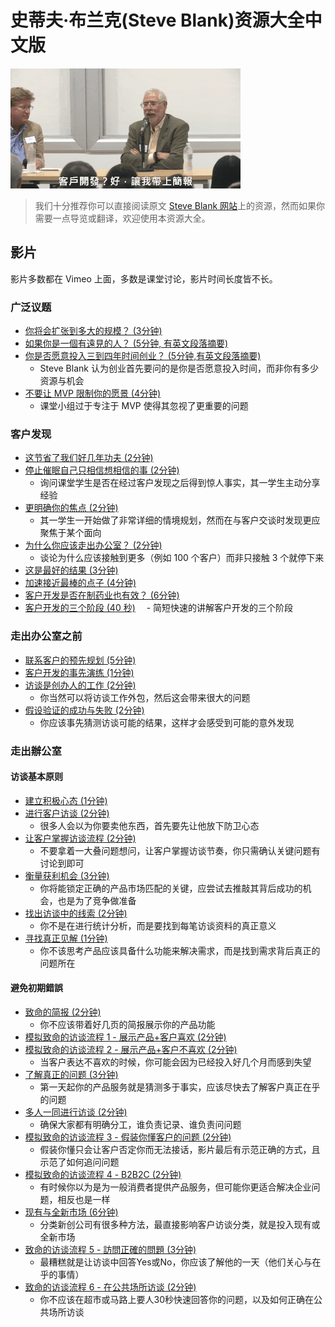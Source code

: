 # 史蒂夫·布兰克(Steve Blank)资源大全中文版

![于布朗大学演讲撷取内容与简单对白](funny-steve-blank.gif)

> 我们十分推荐你可以直接阅读原文 [Steve Blank 网站](https://steveblank.com/)上的资源，然而如果你需要一点导览或翻译，欢迎使用本资源大全。

## 影片

影片多数都在 Vimeo 上面，多数是课堂讨论，影片时间长度皆不长。

### 广泛议题

- [你将会扩张到多大的规模？ (3分钟)](https://vimeo.com/groups/190717/videos/68458085)
- [如果你是一個有遠見的人？ (5分钟, 有英文段落摘要)](https://vimeo.com/groups/213077/videos/78513699)
- [你是否愿意投入三到四年时间创业？ (5分钟,有英文段落摘要)](https://vimeo.com/groups/213077/videos/81260482)
	- Steve Blank 认为创业首先要问的是你是否愿意投入时间，而非你有多少资源与机会
- [不要让 MVP 限制你的愿景 (4分钟)](https://vimeo.com/groups/190717/videos/68475350)
	- 课堂小组过于专注于 MVP 使得其忽视了更重要的问题

### 客户发现

- [这节省了我们好几年功夫 (2分钟)](https://vimeo.com/groups/213077/videos/76660776)
- [停止催眠自己只相信想相信的事 (2分钟)](https://vimeo.com/groups/213077/videos/79544174)
    - 询问课堂学生是否在经过客户发现之后得到惊人事实，其一学生主动分享经验
- [更明确你的焦点 (2分钟)](https://vimeo.com/groups/213077/videos/79544140)
	- 其一学生一开始做了非常详细的情境规划，然而在与客户交谈时发现更应聚焦于某个面向
- [为什么你应该走出办公室？ (2分钟)](https://vimeo.com/groups/213077/videos/79755368)
	- 谈论为什么应该接触到更多（例如 100 个客户）而非只接触 3 个就停下来
- [这是最好的结果 (3分钟)](https://vimeo.com/groups/213077/videos/79764479)
- [加速接近最棒的点子 (4分钟)](https://vimeo.com/groups/213077/videos/81146693)
- [客户开发是否在制药业也有效？ (6分钟)](https://vimeo.com/groups/213077/videos/80568718)
- [客户开发的三个阶段 (40 秒)](https://vimeo.com/groups/204136/videos/87303495)
    　- 简短快速的讲解客户开发的三个阶段

### 走出办公室之前

- [联系客户的预先规划 (5分钟)](https://vimeo.com/groups/204136/videos/87303446)
- [客户开发的事先演练 (1分钟)](https://vimeo.com/groups/204136/videos/87302981)
- [访谈是创办人的工作 (2分钟)](https://vimeo.com/groups/204136/videos/87302891)
	- 你当然可以将访谈工作外包，然后这会带来很大的问题
- [假设验证的成功与失败 (2分钟)](https://vimeo.com/groups/204136/videos/87302754)
	- 你应该事先猜测访谈可能的结果，这样才会感受到可能的意外发现

### 走出辦公室

#### 访谈基本原则

- [建立积极心态 (1分钟)](https://vimeo.com/groups/204136/videos/87302631)
- [进行客户访谈 (2分钟)](https://vimeo.com/groups/204136/videos/87302479)
    - 很多人会以为你要卖他东西，首先要先让他放下防卫心态
- [让客户掌握访谈流程 (2分钟)](https://vimeo.com/groups/204136/videos/87302329)
    - 不要拿着一大叠问题想问，让客户掌握访谈节奏，你只需确认关键问题有讨论到即可
- [衡量获利机会 (3分钟)](https://vimeo.com/groups/204136/videos/87302172)
    - 你将能锁定正确的产品市场匹配的关键，应尝试去推敲其背后成功的机会，也是为了竞争做准备
- [找出访谈中的线索 (2分钟)](https://vimeo.com/groups/204136/videos/87301903)
    - 你不是在进行统计分析，而是要找到每笔访谈资料的真正意义
- [寻找真正见解 (1分钟)](https://vimeo.com/groups/204136/videos/87301695)
    - 你不该思考产品应该具备什么功能来解决需求，而是找到需求背后真正的问题所在

#### 避免初期錯誤

- [致命的简报 (2分钟)](https://vimeo.com/groups/204136/videos/76171146)
    - 你不应该带着好几页的简报展示你的产品功能
- [模拟致命的访谈流程 1 - 展示产品+客户喜欢 (2分钟)](https://vimeo.com/groups/204136/videos/76390080)
- [模拟致命的访谈流程 2 - 展示产品+客户不喜欢 (2分钟)](https://vimeo.com/groups/204136/videos/76172223)
    - 当客户表达不喜欢的时候，你可能会因为已经投入好几个月而感到失望
- [了解真正的问题 (3分钟)](https://vimeo.com/groups/204136/videos/76173388)
    - 第一天起你的产品服务就是猜测多于事实，应该尽快去了解客户真正在乎的问题
- [多人一同进行访谈 (2分钟)](https://vimeo.com/groups/204136/videos/76175265)
    - 确保大家都有明确分工，谁负责记录、谁负责问问题
- [模拟致命的访谈流程 3 - 假装你懂客户的问题 (2分钟)](https://vimeo.com/groups/204136/videos/76175907)
    - 假装你懂只会让客户否定你而无法接话，影片最后有示范正确的方式，且示范了如何追问问题
- [模拟致命的访谈流程 4 - B2B2C (2分钟)](https://vimeo.com/groups/204136/videos/73674284)
    - 有时候你以为是为一般消费者提供产品服务，但可能你更适合解决企业问题，相反也是一样
- [现有与全新市场 (6分钟)](https://vimeo.com/groups/204136/videos/73674022)
    - 分类新创公司有很多种方法，最直接影响客户访谈分类，就是投入现有或全新市场
- [致命的访谈流程 5 - 訪問正確的問題 (3分钟)](https://vimeo.com/groups/204136/videos/74338298)
    - 最糟糕就是让访谈中回答Yes或No，你应该了解他的一天（他们关心与在乎的事情）
- [致命的访谈流程 6 - 在公共场所访谈 (2分钟)](https://vimeo.com/groups/204136/videos/73711818)
    - 你不应该在超市或马路上要人30秒快速回答你的问题，以及如何正确在公共场所访谈